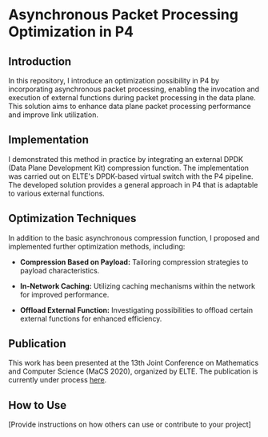 # Asynchronous Packet Processing Optimization in P4

## Introduction

In this repository, I introduce an optimization possibility in P4 by incorporating asynchronous packet processing, enabling the invocation and execution of external functions during packet processing in the data plane. This solution aims to enhance data plane packet processing performance and improve link utilization.

## Implementation

I demonstrated this method in practice by integrating an external DPDK (Data Plane Development Kit) compression function. The implementation was carried out on ELTE's DPDK-based virtual switch with the P4 pipeline. The developed solution provides a general approach in P4 that is adaptable to various external functions.

## Optimization Techniques

In addition to the basic asynchronous compression function, I proposed and implemented further optimization methods, including:

- **Compression Based on Payload:** Tailoring compression strategies to payload characteristics.
  
- **In-Network Caching:** Utilizing caching mechanisms within the network for improved performance.

- **Offload External Function:** Investigating possibilities to offload certain external functions for enhanced efficiency.

## Publication

This work has been presented at the 13th Joint Conference on Mathematics and Computer Science (MaCS 2020), organized by ELTE. The publication is currently under process [here](link-to-your-publication).

## How to Use

[Provide instructions on how others can use or contribute to your project]

